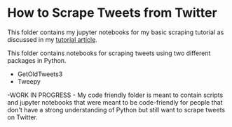 # How to Scrape Tweets from Twitter
This folder contains my jupyter notebooks for my basic scraping tutorial as discussed in my [tutorial article](https://towardsdatascience.com/how-to-scrape-tweets-from-twitter-59287e20f0f1 "written article").

This folder contains notebooks for scraping tweets using two different packages in Python.
* GetOldTweets3
* Tweepy

-WORK IN PROGRESS - My code friendly folder is meant to contain scripts and jupyter notebooks that were meant to be code-friendly for people that don't have a strong understanding of Python but still want to scrape tweets on Twitter.
